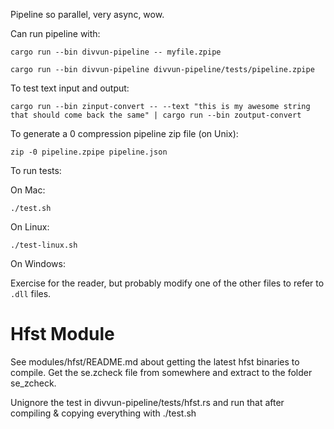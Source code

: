 Pipeline so parallel, very async, wow.

Can run pipeline with:

`cargo run --bin divvun-pipeline -- myfile.zpipe`

`cargo run --bin divvun-pipeline divvun-pipeline/tests/pipeline.zpipe`

To test text input and output:

`cargo run --bin zinput-convert -- --text "this is my awesome string that should come back the same" | cargo run --bin zoutput-convert`

To generate a 0 compression pipeline zip file (on Unix):

`zip -0 pipeline.zpipe pipeline.json`

To run tests:

On Mac:

`./test.sh`

On Linux:

`./test-linux.sh`

On Windows:

Exercise for the reader, but probably modify one of the other files to refer to `.dll` files.

# Hfst Module
See modules/hfst/README.md about getting the latest hfst binaries to compile. Get the se.zcheck file from somewhere and extract to the folder se_zcheck.

Unignore the test in divvun-pipeline/tests/hfst.rs and run that after compiling & copying everything with ./test.sh
